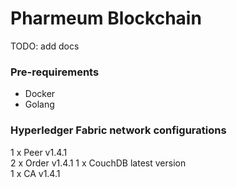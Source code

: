 # Pharmeum Blockchain
TODO: add docs

### Pre-requirements

* Docker   
* Golang

### Hyperledger Fabric network configurations
1 x Peer v1.4.1  
2 x Order v1.4.1 
1 x CouchDB latest version  
1 x CA v1.4.1


